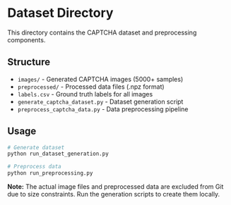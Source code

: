 # Dataset Directory

This directory contains the CAPTCHA dataset and preprocessing components.

## Structure
- `images/` - Generated CAPTCHA images (5000+ samples)
- `preprocessed/` - Processed data files (.npz format)
- `labels.csv` - Ground truth labels for all images
- `generate_captcha_dataset.py` - Dataset generation script
- `preprocess_captcha_data.py` - Data preprocessing pipeline

## Usage
```bash
# Generate dataset
python run_dataset_generation.py

# Preprocess data
python run_preprocessing.py
```

**Note:** The actual image files and preprocessed data are excluded from Git due to size constraints. Run the generation scripts to create them locally.
